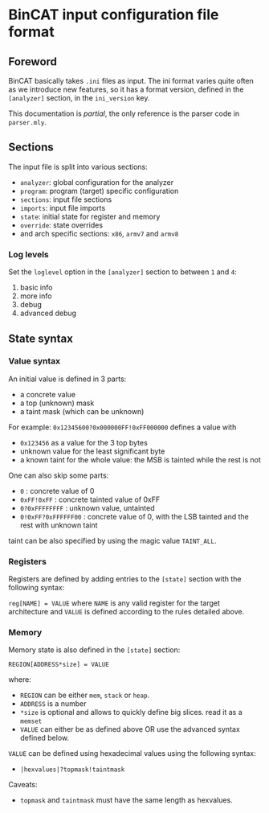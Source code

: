 # BinCAT input configuration file format

## Foreword

BinCAT basically takes `.ini` files as input. The ini format varies quite often
as we introduce new features, so it has a format version, defined in the
`[analyzer]` section, in the `ini_version` key.

This documentation is *partial*, the only reference is the parser code in
`parser.mly`.

## Sections

The input file is split into various sections:
* `analyzer`: global configuration for the analyzer
* `program`: program (target) specific configuration
* `sections`: input file sections
* `imports`: input file imports
* `state`: initial state for register and memory 
* `override`: state overrides
* and arch specific sections: `x86`, `armv7` and `armv8`


### Log levels

Set the `loglevel` option in the `[analyzer]` section to between `1` and `4`:
1. basic info
2. more info
3. debug
4. advanced debug

## State syntax

### Value syntax

An initial value is defined in 3 parts:

* a concrete value
* a top (unknown) mask
* a taint mask (which can be unknown)

For example: `0x12345600?0x000000FF!0xFF000000` defines a value with
* `0x123456` as a value for the 3 top bytes
* unknown value for the least significant byte
* a known taint for the whole value: the MSB is tainted while the rest is not

One can also skip some parts:

* `0` : concrete value of 0 
* `0xFF!0xFF` : concrete tainted value of 0xFF
* `0?0xFFFFFFFF` : unknown value, untainted
* `0!0xFF?0xFFFFFF00` : concrete value of 0, with the LSB tainted and the rest with unknown taint

taint can be also specified by using the magic value `TAINT_ALL`.

### Registers

Registers are defined by adding entries to the `[state]` section with the
following syntax:

`reg[NAME] = VALUE` where `NAME` is any valid register for the target
architecture and `VALUE` is defined according to the rules detailed above.

### Memory
Memory state is also defined in the `[state]` section:

`REGION[ADDRESS*size] = VALUE`

where:

* `REGION` can be either `mem`, `stack` or `heap`.
* `ADDRESS` is a number
* `*size` is optional and allows to quickly define big slices. read it as a `memset`
* `VALUE` can either be as defined above OR use the advanced syntax defined below.

`VALUE` can be defined using hexadecimal values using the following syntax:

* `|hexvalues|?topmask!taintmask`

Caveats:
* `topmask` and `taintmask` must have the same length as hexvalues.

